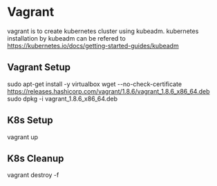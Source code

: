 Vagrant
=======

vagrant is to create kubernetes cluster using kubeadm.
kubernetes installation by kubeadm can be refered to
https://kubernetes.io/docs/getting-started-guides/kubeadm

Vagrant Setup
-------------

sudo apt-get install -y virtualbox
wget --no-check-certificate https://releases.hashicorp.com/vagrant/1.8.6/vagrant_1.8.6_x86_64.deb
sudo dpkg -i vagrant_1.8.6_x86_64.deb

K8s Setup
---------

vagrant up

K8s Cleanup
-----------

vagrant destroy -f
